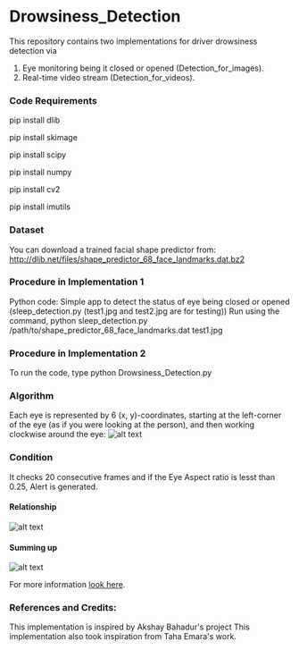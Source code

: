 # Drowsiness_Detection

This repository contains two implementations for driver drowsiness detection via 
1. Eye monitoring being it closed or opened (Detection_for_images).
2. Real-time video stream (Detection_for_videos). 

### Code Requirements
pip install dlib

pip install skimage

pip install scipy

pip install numpy

pip install cv2

pip install imutils

### Dataset
You can download a trained facial shape predictor from: http://dlib.net/files/shape_predictor_68_face_landmarks.dat.bz2

### Procedure in Implementation 1
Python code: Simple app to detect the status of eye being closed or opened (sleep_detection.py (test1.jpg and test2.jpg are for testing))
Run using the command, python sleep_detection.py /path/to/shape_predictor_68_face_landmarks.dat test1.jpg

### Procedure in Implementation 2
To run the code, type python Drowsiness_Detection.py

### Algorithm
Each eye is represented by 6 (x, y)-coordinates, starting at the left-corner of the eye (as if you were looking at the person), and then working clockwise around the eye:
![alt text](https://raw.githubusercontent.com/Nuclearstar/Drowsiness_Detection/Detection_for_videos/eye1.jpg)

### Condition
It checks 20 consecutive frames and if the Eye Aspect ratio is lesst than 0.25, Alert is generated.

#### Relationship
![alt text](https://raw.githubusercontent.com/Nuclearstar/Drowsiness_Detection/Detection_for_videos/eye2.jpg)

#### Summing up
![alt text](https://raw.githubusercontent.com/Nuclearstar/Drowsiness_Detection/Detection_for_videos/eye3.jpg)

For more information [look here](https://www.pyimagesearch.com/2017/05/08/drowsiness-detection-opencv/).

### References and Credits:
This implementation is inspired by Akshay Bahadur's project
This implementation also took inspiration from Taha Emara's work.
